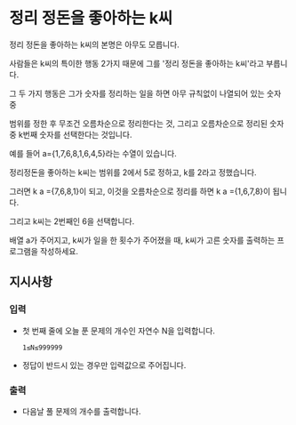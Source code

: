 # 정리 정돈을 좋아하는 k씨

정리 정돈을 좋아하는 k씨의 본명은 아무도 모릅니다. 

사람들은 k씨의 특이한 행동 2가지 때문에 그를 '정리 정돈을 좋아하는 k씨'라고 부릅니다. 

그 두 가지 행동은 그가 숫자를 정리하는 일을 하면 아무 규칙없이 나열되어 있는 숫자 중  

범위를 정한 후 무조건 오름차순으로 정리한다는 것, 그리고 오름차순으로 정리된 숫자 중 k번째 숫자를 선택한다는 것입니다.

예를 들어 a={1,7,6,8,1,6,4,5}라는 수열이 있습니다. 

정리정돈을 좋아하는 k씨는 범위를 2에서 5로 정하고, k를 2라고 정했습니다.

그러면 k a ={7,6,8,1}이 되고, 이것을 오름차순으로 정리를 하면 k a ={1,6,7,8}이 됩니다. 

그리고 k씨는 2번째인 6을 선택합니다.

배열 a가 주어지고, k씨가 일을 한 횟수가 주어졌을 때, k씨가 고른 숫자를 출력하는 프로그램을 작성하세요.

## 지시사항

### 입력

* 첫 번째 줄에 오늘 푼 문제의 개수인 자연수 N을 입력합니다.

    ```
    1≤N≤999999
    ```
* 정답이 반드시 있는 경우만 입력값으로 주어집니다.

### 출력

* 다음날 풀 문제의 개수를 출력합니다.